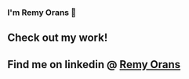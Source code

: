 ### I'm Remy Orans 🤝

## Check out my work!

## Find me on linkedin @ [Remy Orans](https://www.linkedin.com/in/remyorans/)
